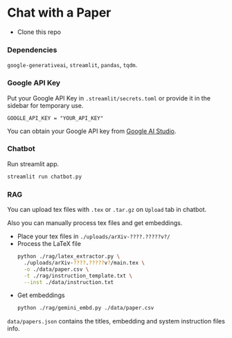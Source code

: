 # Chat with a Paper

- Clone this repo

### Dependencies
`google-generativeai`, `streamlit`, `pandas`, `tqdm`.

### Google API Key

Put your Google API Key in `.streamlit/secrets.toml` or provide it in the sidebar for temporary use.
```config
GOOGLE_API_KEY = "YOUR_API_KEY"
```
You can obtain your Google API key from [Google AI Studio](https://aistudio.google.com/app/apikey).

### Chatbot
Run streamlit app.
```bash
streamlit run chatbot.py
```

### RAG

You can upload tex files with `.tex` or `.tar.gz` on `Upload` tab in chatbot.

Also you can manually process tex files and get embeddings.

- Place your tex files in `./uploads/arXiv-????.?????v?/`
- Process the LaTeX file
  ```bash
  python ./rag/latex_extractor.py \
    ./uploads/arXiv-????.?????v?/main.tex \
    -o ./data/paper.csv \
    -t ./rag/instruction_template.txt \
    --inst ./data/instruction.txt
  ```
- Get embeddings
  ```bash
  python ./rag/gemini_embd.py ./data/paper.csv
  ```

`data/papers.json` contains the titles, embedding and system instruction files info.